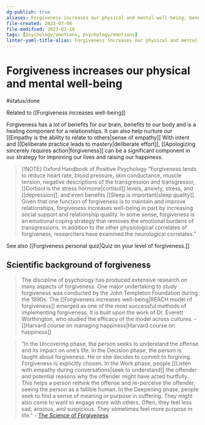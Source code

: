 ```yaml
---
dg-publish: true
aliases: Forgiveness increases our physical and mental well-being, benefits of forgiveness, strategy for improving our lives and raising our happiness, effects of forgiveness on the body, scientific benefits of forgiveness, forgiveness has many benefits
file-created: 2023-07-08
file-modified: 2023-07-10
tags: [psychology/emotions, psychology/emotions]
linter-yaml-title-alias: Forgiveness increases our physical and mental well-being
---
```


# Forgiveness increases our physical and mental well-being

#status/done

Related to [[Forgiveness increases well-being]]

Forgiveness has a lot of benefits for our brain, benefits to our body and is a healing component for a relationships. It can also help nurture our [[Empathy is the ability to relate to others|sense of empathy]] With intent and [[Deliberate practice leads to mastery|deliberate effort]], [[Apologizing sincerely requires action|forgiveness]] can be a significant component in our strategy for improving our lives and raising our happiness.

> [!NOTE] Oxford Handbook of Positive Psychology
> “Forgiveness tends to reduce heart rate, blood pressure, skin conductance, muscle tension, negative descriptions of the transgression and transgressor, [[Cortisol is the stress hormone|cortisol]] levels, anxiety, stress, and [[depression]], and even benefits [[Sleep is important|sleep quality]]. Given that one function of forgiveness is to maintain and improve relationships, forgiveness increases well-being in part by increasing social support and relationship quality. In some sense, forgiveness is an emotional coping strategy that removes the emotional burdens of transgressions. In addition to the other physiological correlates of forgiveness, researchers have examined the neurological correlates.”

See also [[Forgiveness personal quiz|Quiz on your level of forgiveness.]]

## Scientific background of forgiveness

> The discipline of psychology has produced extensive research on many aspects of forgiveness. One major undertaking to study forgiveness was conducted by the John Templeton Foundation during the 1990s. The [[Forgiveness increases well-being|REACH model of forgiveness]] emerged as one of the most successful methods of implementing forgiveness. It is built upon the work of Dr. Everett Worthington, who studied the efficacy of the model across cultures.
> \- [[Harvard course on managing happiness|Harvard course on happiness]]

> “In the Uncovering phase, the person seeks to understand the offense and its impact on one’s life. In the Decision phase, the person is taught about forgiveness. He or she decides to commit to forgiving. Forgiveness is explicitly chosen. In the Work phase, people [[Listen with empathy during conversations|seek to understand]] the offender and potential reasons why the offender might have acted hurtfully. This helps a person rethink the offense and re-perceive the offender, seeing the person as a fallible human. In the Deepening phase, people seek to find a sense of meaning or purpose in suffering. They might also come to want to engage more with others. Often, they feel less sad, anxious, and suspicious. They sometimes feel more purpose in life.”
> \- [The Science of Forgiveness](https://www.templeton.org/wp-content/uploads/2020/06/Forgiveness_final.pdf)
